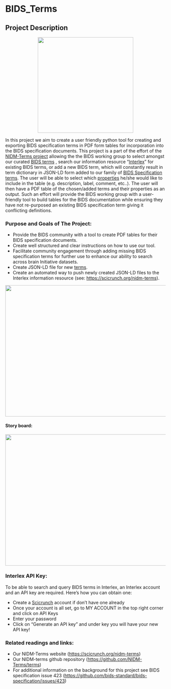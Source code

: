 # BIDS_Terms


## Project Description 

<p align="center">
  <img width="300" height="300" src="https://github.com/nqueder/bids_terms_to_pdf_table/blob/master/img/BIDS-TERMS.png">
</p>






In this project we aim to create a user friendly python tool for creating and exporting BIDS specification terms in PDF form tables for incorporation into the BIDS specification documents. This project is a part of the effort of the [NIDM-Terms project](https://scicrunch.org/nidm-terms/about/project) allowing the the BIDS working group to select amongst our curated [BIDS terms](https://github.com/NIDM-Terms/terms/tree/master/terms/BIDS_Terms) , search our information resource “[Interlex](https://scicrunch.org/nidm-terms)” for existing BIDS terms, or add a new BIDS term, which will constantly result in term dictionary in JSON-LD form added to our family of [BIDS Specification terms](https://github.com/NIDM-Terms/terms/tree/master/terms/BIDS_Terms). The user will be able to select which [properties](https://github.com/nqueder/terms/tree/patch-2/terms) he/she would like to include in the table (e.g. description, label, comment, etc..). The user will then have a PDF table of the chosen/added terms and their properties as an output. Such an effort will provide the BIDS working group with a user-friendly tool to build tables for the BIDS documentation while ensuring they have not re-purposed an existing BIDS specification term giving it conflicting definitions.  




### Purpose and Goals of The Project:

* Provide the BIDS community with a tool to create PDF tables for their BIDS specification documents.
* Create well structured and clear instructions on how to use our tool.
* Facilitate community engagement through adding missing BIDS specification terms for further use to enhance our ability to search across brain Initiative datasets.
* Create JSON-LD file for new [terms](https://github.com/NIDM-Terms/terms/tree/master/terms/BIDS_Terms).
* Create an automated way to push newly created JSON-LD files to the Interlex information resource (see: https://scicrunch.org/nidm-terms).


<p align="center">
  <img width="724" height="412" src="https://github.com/nqueder/bids_terms_to_pdf_table/blob/master/img/SampleTable.png">
</p>

#### Story board:

<p align="center">
  <img width="724" height="412" src="https://github.com/nqueder/bids_terms_to_pdf_table/blob/master/img/StoryBoard.pdf">
</p>


### Interlex API Key:

To be able to search and query BIDS terms in Interlex, an Interlex account and an API key are required. Here’s how you can obtain one:
* Create a [Scicrunch](https://scicrunch.org/nidm-terms) account if don’t have one already
* Once your account is all set, go to MY ACCOUNT in the top right corner and click on API Keys
* Enter your password
* Click on “Generate an API key” and under key you will have your new API key!



### Related readings and links:
* Our NIDM-Terms website (https://scicrunch.org/nidm-terms)
* Our NIDM-terms github repository (https://github.com/NIDM-Terms/terms)
* For additional information on the background for this project see BIDS specification issue 423 (https://github.com/bids-standard/bids-specification/issues/423)



